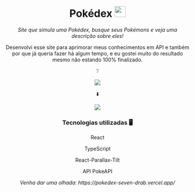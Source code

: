 <div align="center">
<h1> Pokédex <img width="30" src="https://upload.wikimedia.org/wikipedia/commons/thumb/5/53/Pok%C3%A9_Ball_icon.svg/1200px-Pok%C3%A9_Ball_icon.svg.png"> </h1>
<p><i>Site que simula uma Pokédex, busque seus Pokémons e veja uma descrição sobre eles!</i></p>
</div>

<div align="center">
<p>Desenvolvi esse site para aprimorar meus conhecimentos em API e também por que já queria fazer há algum tempo, e eu gostei muito do resultado mesmo não estando 100% finalizado.</p>
</div>

<div align="center">
<p>❔</p>
<img src="https://user-images.githubusercontent.com/62243365/192845450-dec6f359-36bb-4a4b-a0ff-8b5d8a1322dd.png">
<p>⬇️</p>
<img src="https://user-images.githubusercontent.com/62243365/192845462-c88d5ad7-d7cd-4d69-bcc6-0c3ac584430d.png">
</div>

<div align="center">
<h3>Tecnologias utilizadas 🖥️</h3>
<p>React</p>
<p>TypeScript</p>
<p>React-Parallax-Tilt</p>
<p>API PokeAPI</p>

<p><i>Venha dar uma olhada: https://pokedex-seven-drab.vercel.app/</i></p>
</div>

